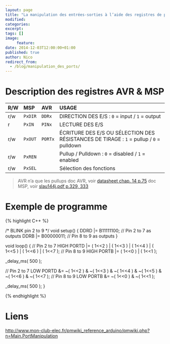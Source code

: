 ```yaml
---
layout: page
title: "La manipulation des entrées-sorties à l’aide des registres de port"
modified:
categories:
excerpt:
tags: []
image:
     feature:
date: 2014-12-03T12:00:00+01:00
published: true
author: Nico
redirect_from:
  - /blog/manipulation_des_ports/
---
```





# Description des registres AVR & MSP

| R/W | MSP     | AVR     | USAGE                                                                                   |
| :-- | :--     | :--     | :--                                                                                     |
| r/w | `PxDIR` | `DDRx`  | DIRECTION DES E/S : `0` = input  / `1` = output                                         |
| r   | `PxIN`  | `PINx`  | LECTURE DES E/S                                                                         |
| r/w | `PxOUT` | `PORTx` | ÉCRITURE DES E/S OU SÉLECTION DES RÉSISTANCES DE TIRAGE : `1` = pullup / `0` = pulldown |
| r/w | `PxREN` |         | Pullup / Pulldown : `0` = disabled / `1` = enabled                                      |
| r/w | `PxSEL` |         | Sélection des fonctions                                                                 |

> AVR n’a que les pullups
> doc AVR, voir [datasheet chap. 14 p.75](http://www.atmel.com/images/atmel-8271-8-bit-avr-microcontroller-atmega48a-48pa-88a-88pa-168a-168pa-328-328p_datasheet_complete.pdf)
> doc MSP, voir [slau144j.pdf p.329, 333](http://www.ti.com/lit/ug/slau144j/slau144j.pdf)


# Exemple de programme

{% highlight C++ %}

/*
  BLINK pin 2 to 9
*/
void setup()
{
  DDRD |= B11111100; // Pin 2 to 7 as outputs
  DDRB |= B00000011; // Pin 8 to 9 as outputs
}

void loop()
{
  // Pin 2 to 7 HIGH
  PORTD |= ( 1<<2 ) | ( 1<<3 ) | ( 1<<4 ) | ( 1<<5 ) | ( 1<<6 ) | ( 1<<7 );
  // Pin 8 to 9 HIGH
  PORTB |= ( 1<<0 ) | ( 1<<1 );

  _delay_ms( 500 );

  // Pin 2 to 7 LOW
  PORTD &= ~( 1<<2 ) & ~( 1<<3 ) & ~( 1<<4 ) & ~( 1<<5 ) & ~( 1<<6 ) & ~( 1<<7 );
  // Pin 8 to 9 LOW
  PORTB &= ~( 1<<0 ) & ~( 1<<1 );

  _delay_ms( 500 );
}

{% endhighlight %}






# Liens

<http://www.mon-club-elec.fr/pmwiki_reference_arduino/pmwiki.php?n=Main.PortManipulation>


